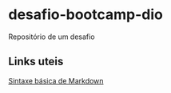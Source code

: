 # desafio-bootcamp-dio
Repositório de um desafio
## Links uteis
[Sintaxe básica de Markdown](https://www.markdownguide.org/basic-syntax/)
